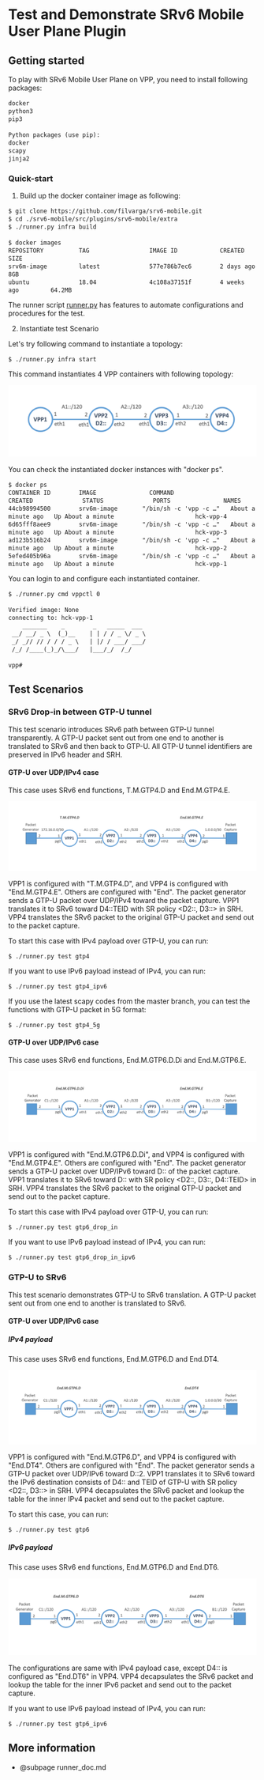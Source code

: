 Test and Demonstrate SRv6 Mobile User Plane Plugin
========================


## Getting started
To play with SRv6 Mobile User Plane on VPP, you need to install following packages:

	docker
	python3
	pip3

	Python packages (use pip):
	docker
	scapy
	jinja2


### Quick-start

1. Build up the docker container image as following:

```
$ git clone https://github.com/filvarga/srv6-mobile.git
$ cd ./srv6-mobile/src/plugins/srv6-mobile/extra
$ ./runner.py infra build

$ docker images
REPOSITORY          TAG                 IMAGE ID            CREATED             SIZE
srv6m-image         latest              577e786b7ec6        2 days ago          8GB
ubuntu              18.04               4c108a37151f        4 weeks ago         64.2MB

```

The runner script [runner.py](runner.py) has features to automate configurations and procedures for the test.

2. Instantiate test Scenario

Let's try following command to instantiate a topology:

```
$ ./runner.py infra start
```

This command instantiates 4 VPP containers with following topology:

![Topology Diagram](topo-init.png)

You can check the instantiated docker instances with "docker ps".


```
$ docker ps
CONTAINER ID        IMAGE               COMMAND                  CREATED              STATUS              PORTS               NAMES
44cb98994500        srv6m-image       "/bin/sh -c 'vpp -c …"   About a minute ago   Up About a minute                       hck-vpp-4
6d65fff8aee9        srv6m-image       "/bin/sh -c 'vpp -c …"   About a minute ago   Up About a minute                       hck-vpp-3
ad123b516b24        srv6m-image       "/bin/sh -c 'vpp -c …"   About a minute ago   Up About a minute                       hck-vpp-2
5efed405b96a        srv6m-image       "/bin/sh -c 'vpp -c …"   About a minute ago   Up About a minute                       hck-vpp-1

```

You can login to and configure each instantiated container.

```
$ ./runner.py cmd vppctl 0

Verified image: None
connecting to: hck-vpp-1
    _______    _        _   _____  ___
 __/ __/ _ \  (_)__    | | / / _ \/ _ \
 _/ _// // / / / _ \   | |/ / ___/ ___/
 /_/ /____(_)_/\___/   |___/_/  /_/    

vpp#
```

## Test Scenarios
### SRv6 Drop-in between GTP-U tunnel

This test scenario introduces SRv6 path between GTP-U tunnel transparently. A GTP-U packet sent out from one end to another is translated to SRv6 and then back to GTP-U. All GTP-U tunnel identifiers are preserved in IPv6 header and SRH.


#### GTP-U over UDP/IPv4 case

This case uses SRv6 end functions, T.M.GTP4.D and End.M.GTP4.E.

![Topology Diagram](topo-test_gtp4d.png)

VPP1 is configured with "T.M.GTP4.D", and VPP4 is configured with "End.M.GTP4.E". Others are configured with "End". The packet generator sends a GTP-U packet over UDP/IPv4 toward the packet capture. VPP1 translates it to SRv6 toward D4::TEID with SR policy <D2::, D3::> in SRH. VPP4 translates the SRv6 packet to the original GTP-U packet and send out to the packet capture.

To start this case with IPv4 payload over GTP-U, you can run:

```
$ ./runner.py test gtp4
```

If you want to use IPv6 payload instead of IPv4, you can run:

```
$ ./runner.py test gtp4_ipv6
```

If you use the latest scapy codes from the master branch, you can test the functions with GTP-U packet in 5G format:

```
$ ./runner.py test gtp4_5g
```



#### GTP-U over UDP/IPv6 case

This case uses SRv6 end functions, End.M.GTP6.D.Di and End.M.GTP6.E.

![Topology Diagram](topo-test_gtp6d.png)

VPP1 is configured with "End.M.GTP6.D.Di", and VPP4 is configured with "End.M.GTP4.E". Others are configured with "End". The packet generator sends a GTP-U packet over UDP/IPv6 toward D:: of the packet capture. VPP1 translates it to SRv6 toward D:: with SR policy <D2::, D3::, D4::TEID> in SRH. VPP4 translates the SRv6 packet to the original GTP-U packet and send out to the packet capture.

To start this case with IPv4 payload over GTP-U, you can run:

```
$ ./runner.py test gtp6_drop_in
```

If you want to use IPv6 payload instead of IPv4, you can run:

```
$ ./runner.py test gtp6_drop_in_ipv6
```


### GTP-U to SRv6

This test scenario demonstrates GTP-U to SRv6 translation. A GTP-U packet sent out from one end to another is translated to SRv6.

#### GTP-U over UDP/IPv6 case

##### IPv4 payload

This case uses SRv6 end functions, End.M.GTP6.D and End.DT4.

![Topology Diagram](topo-test_gtp6.png)

VPP1 is configured with "End.M.GTP6.D", and VPP4 is configured with "End.DT4". Others are configured with "End". The packet generator sends a GTP-U packet over UDP/IPv6 toward D::2. VPP1 translates it to SRv6 toward the IPv6 destination consists of D4:: and TEID of GTP-U with SR policy <D2::, D3::> in SRH. VPP4 decapsulates the SRv6 packet and lookup the table for the inner IPv4 packet and send out to the packet capture.

To start this case, you can run:

```
$ ./runner.py test gtp6
```

##### IPv6 payload

This case uses SRv6 end functions, End.M.GTP6.D and End.DT6.


![Topology Diagram](topo-test_gtp6ip6.png)

The configurations are same with IPv4 payload case, except D4:: is configured as "End.DT6" in VPP4. VPP4 decapsulates the SRv6 packet and lookup the table for the inner IPv6 packet and send out to the packet capture.

If you want to use IPv6 payload instead of IPv4, you can run:

```
$ ./runner.py test gtp6_ipv6
```

## More information

- @subpage runner_doc.md
